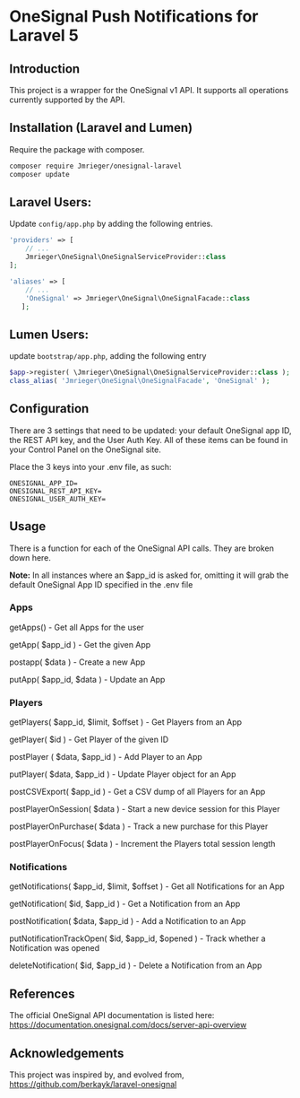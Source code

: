 #  OneSignal Push Notifications for Laravel 5

## Introduction

This project is a wrapper for the OneSignal v1 API.  It supports all operations currently supported by the API.

## Installation (Laravel and Lumen)

Require the package with composer.

```sh
composer require Jmrieger/onesignal-laravel
composer update
```

## Laravel Users:
Update `config/app.php` by adding the following entries.
```php
'providers' => [
	// ...
	Jmrieger\OneSignal\OneSignalServiceProvider::class
];

'aliases' => [
   	// ...
   	'OneSignal' => Jmrieger\OneSignal\OneSignalFacade::class
   ];
```

## Lumen Users:
update `bootstrap/app.php`, adding the following entry
```php
$app->register( \Jmrieger\OneSignal\OneSignalServiceProvider::class );
class_alias( 'Jmrieger\OneSignal\OneSignalFacade', 'OneSignal' );
```


## Configuration
There are 3 settings that need to be updated: your default OneSignal app ID, the REST API key, and the User Auth Key.  All of these items can be found in your Control Panel on the OneSignal site.

Place the 3 keys into your .env file, as such:
```
ONESIGNAL_APP_ID=
ONESIGNAL_REST_API_KEY=
ONESIGNAL_USER_AUTH_KEY=
```

## Usage

There is a function for each of the OneSignal API calls.  They are broken down here.

**Note:** In all instances where an $app_id is asked for, omitting it will grab the default OneSignal App ID specified in the .env file

### Apps
getApps() - Get all Apps for the user

getApp( $app_id ) - Get the given App

postapp( $data ) - Create a new App

putApp( $app_id, $data ) - Update an App

### Players
getPlayers( $app_id, $limit, $offset ) - Get Players from an App

getPlayer( $id ) - Get Player of the given ID

postPlayer ( $data, $app_id ) - Add Player to an App

putPlayer( $data, $app_id ) - Update Player object for an App

postCSVExport( $app_id ) - Get a CSV dump of all Players for an App

postPlayerOnSession( $data ) - Start a new device session for this Player

postPlayerOnPurchase( $data ) - Track a new purchase for this Player

postPlayerOnFocus( $data ) - Increment the Players total session length

### Notifications
getNotifications( $app_id, $limit, $offset ) - Get all Notifications for an App

getNotification( $id,  $app_id ) - Get a Notification from an App

postNotification( $data, $app_id ) - Add a Notification to an App

putNotificationTrackOpen( $id, $app_id, $opened ) - Track whether a Notification was opened

deleteNotification( $id, $app_id ) - Delete a Notification from an App

## References
The official OneSignal API documentation is listed here:
https://documentation.onesignal.com/docs/server-api-overview


## Acknowledgements
This project was inspired by, and evolved from, https://github.com/berkayk/laravel-onesignal
